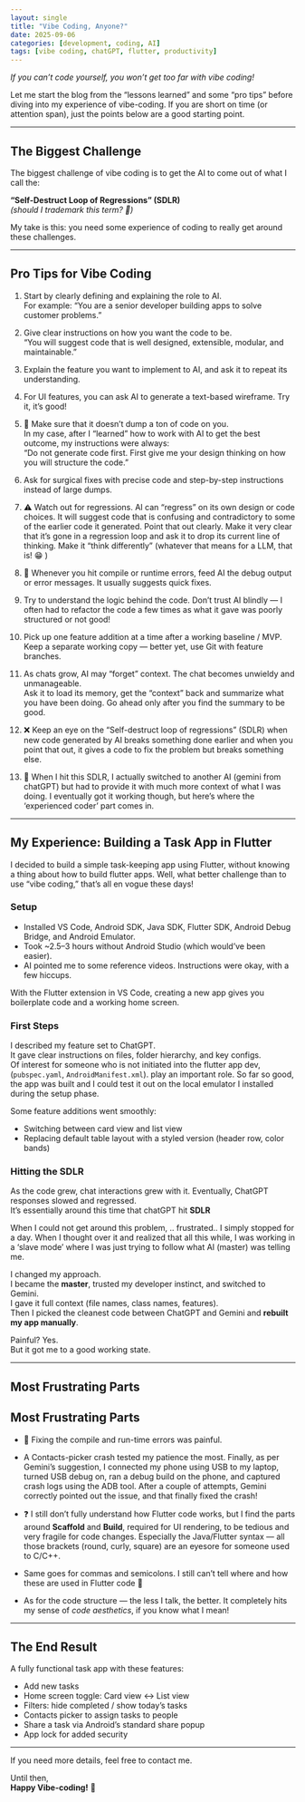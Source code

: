```yaml
---
layout: single
title: "Vibe Coding, Anyone?"
date: 2025-09-06
categories: [development, coding, AI]
tags: [vibe coding, chatGPT, flutter, productivity]
---
```



*If you can’t code yourself, you won’t get too far with vibe coding!*

Let me start the blog from the “lessons learned” and some “pro tips” before diving into my experience of vibe-coding. If you are short on time (or attention span), just the points below are a good starting point.

---

## The Biggest Challenge

The biggest challenge of vibe coding is to get the AI to come out of what I call the:

**“Self-Destruct Loop of Regressions” (SDLR)**  
*(should I trademark this term? 🙂)*

My take is this: you need some experience of coding to really get around these challenges.

---

## Pro Tips for Vibe Coding

1. Start by clearly defining and explaining the role to AI.  
   For example: “You are a senior developer building apps to solve customer problems.”

2. Give clear instructions on how you want the code to be.  
   “You will suggest code that is well designed, extensible, modular, and maintainable.”

3. Explain the feature you want to implement to AI, and ask it to repeat its understanding.

4. For UI features, you can ask AI to generate a text-based wireframe. Try it, it’s good!

5. 🚫 Make sure that it doesn’t dump a ton of code on you.  
   In my case, after I “learned” how to work with AI to get the best outcome, my instructions were always:  
   “Do not generate code first. First give me your design thinking on how you will structure the code.”

6. Ask for surgical fixes with precise code and step-by-step instructions instead of large dumps.

7. ⚠️ Watch out for regressions.  AI can “regress” on its own design or code choices. It will suggest code that is confusing and contradictory to some of the earlier code it generated. Point that out clearly. Make it very clear that it’s gone in a regression loop and ask it to drop its current line of thinking. Make it “think differently” (whatever that means for a LLM, that is! 😁 )

8. 🐞 Whenever you hit compile or runtime errors, feed AI the debug output or error messages. It usually suggests quick fixes.

9. Try to understand the logic behind the code. Don’t trust AI blindly — I often had to refactor the code a few times as what it gave was poorly structured or not good!

10. Pick up one feature addition at a time after a working baseline / MVP.  
    Keep a separate working copy — better yet, use Git with feature branches.

11. As chats grow, AI may “forget” context. The chat becomes unwieldy and unmanageable.  
    Ask it to load its memory, get the “context” back and summarize what you have been doing. Go ahead only after you find the summary to be good.

12. ❌ Keep an eye on the “Self-destruct loop of regressions” (SDLR) when new code generated by AI breaks something done earlier and when you point that out, it gives a code to fix the problem but breaks something else.

13. 🔄 When I hit this SDLR, I actually switched to another AI (gemini from chatGPT) but had to provide it with much more context of what I was doing. I eventually got it working though, but here’s where the ‘experienced coder’ part comes in.
---

## My Experience: Building a Task App in Flutter

I decided to build a simple task-keeping app using Flutter, without knowing a thing about how to build flutter apps.
Well, what better challenge than to use “vibe coding,” that’s all en vogue these days!

### Setup

- Installed VS Code, Android SDK, Java SDK, Flutter SDK, Android Debug Bridge, and Android Emulator.  
- Took ~2.5–3 hours without Android Studio (which would’ve been easier).  
- AI pointed me to some reference videos. Instructions were okay, with a few hiccups.  

With the Flutter extension in VS Code, creating a new app gives you boilerplate code and a working home screen.

### First Steps

I described my feature set to ChatGPT.  
It gave clear instructions on files, folder hierarchy, and key configs.   
Of interest for someone who is not initiated into the flutter app dev, (`pubspec.yaml`, `AndroidManifest.xml`). play an important role.
So far so good, the app was built and I could test it out on the local emulator I installed during the setup phase. 


Some feature additions went smoothly:

- Switching between card view and list view  
- Replacing default table layout with a styled version (header row, color bands)

### Hitting the SDLR

As the code grew, chat interactions grew with it. Eventually, ChatGPT responses slowed and regressed.  
It’s essentially around this time that chatGPT hit **SDLR**

When I could not get around this problem, .. frustrated.. I simply stopped for a day. 
When I thought over it and realized that all this while, I was working in a ‘slave mode’ where I was just trying to follow what AI (master) was telling me.

I changed my approach.  
I became the **master**, trusted my developer instinct, and switched to Gemini.  
I gave it full context (file names, class names, features).  
Then I picked the cleanest code between ChatGPT and Gemini and **rebuilt my app manually**.  

Painful? Yes.  
But it got me to a good working state.

---

## Most Frustrating Parts

## Most Frustrating Parts

- 🐞 Fixing the compile and run-time errors was painful.  
- A Contacts-picker crash tested my patience the most. Finally, as per Gemini’s suggestion, I connected my phone using USB to my laptop, turned USB debug on, ran a debug build on the phone, and captured crash logs using the ADB tool. After a couple of attempts, Gemini correctly pointed out the issue, and that finally fixed the crash!

- ❓  I still don’t fully understand how Flutter code works, but I find the parts around **Scaffold** and **Build**, required for UI rendering, to be tedious and very fragile for code changes. Especially the Java/Flutter syntax — all those brackets (round, curly, square) are an eyesore for someone used to C/C++.

- Same goes for commas and semicolons. I still can’t tell where and how these are used in Flutter code 🙁  
-  As for the code structure — the less I talk, the better. It completely hits my sense of *code aesthetics*, if you know what I mean!
---

## The End Result

A fully functional task app with these features:

- Add new tasks  
- Home screen toggle: Card view ↔ List view  
- Filters: hide completed / show today’s tasks  
- Contacts picker to assign tasks to people  
- Share a task via Android’s standard share popup  
- App lock for added security  

---

If you need more details, feel free to contact me.  

Until then,  
**Happy Vibe-coding!** 🎉

